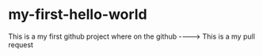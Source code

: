 # my-first-hello-world
This is a my first github project where on the github
---->
This is a my pull request
